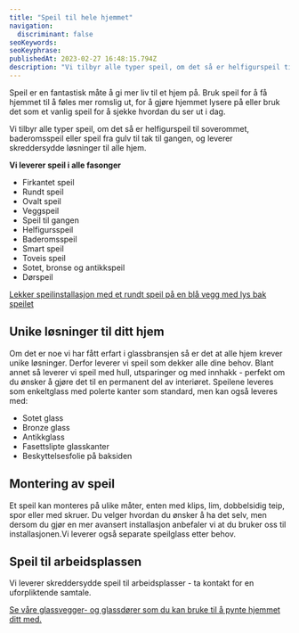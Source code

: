 ```yaml
---
title: "Speil til hele hjemmet"
navigation:
  discriminant: false
seoKeywords:
seoKeyphrase:
publishedAt: 2023-02-27 16:48:15.794Z
description: "Vi tilbyr alle typer speil, om det så er helfigurspeil til soverommet, baderomsspeil eller speil fra gulv til tak til gangen, og leverer skreddersydde løsninger til alle hjem. "
---
```


Speil er en fantastisk måte å gi mer liv til et hjem på. Bruk speil for å få hjemmet til å føles mer romslig ut, for å gjøre hjemmet lysere på eller bruk det som et vanlig speil for å sjekke hvordan du ser ut i dag.

Vi tilbyr alle typer speil, om det så er helfigurspeil til soverommet, baderomsspeil eller speil fra gulv til tak til gangen, og leverer skreddersydde løsninger til alle hjem.

**Vi leverer speil i alle fasonger**

- Firkantet speil
- Rundt speil
- Ovalt speil
- Veggspeil
- Speil til gangen
- Helfigursspeil
- Baderomsspeil
- Smart speil
- Toveis speil
- Sotet, bronse og antikkspeil
- Dørspeil

[Lekker speilinstallasjon med et rundt speil på en blå vegg med lys bak speilet](https://cdn.sanity.io/images/csbn9wp4/transformed-data/74cc70de0c22e8c77052d46c4dcc00cc204df5aa-1440x900.jpg)

## Unike løsninger til ditt hjem

Om det er noe vi har fått erfart i glassbransjen så er det at alle hjem krever unike løsninger. Derfor leverer vi speil som dekker alle dine behov. Blant annet så leverer vi speil med hull, utsparinger og med innhakk - perfekt om du ønsker å gjøre det til en permanent del av interiøret. Speilene leveres som enkeltglass med polerte kanter som standard, men kan også leveres med:

- Sotet glass
- Bronze glass
- Antikkglass
- Fasettslipte glasskanter
- Beskyttelsesfolie på baksiden

## Montering av speil

Et speil kan monteres på ulike måter, enten med klips, lim, dobbelsidig teip, spor eller med skruer. Du velger hvordan du ønsker å ha det selv, men dersom du gjør en mer avansert installasjon anbefaler vi at du bruker oss til installasjonen.Vi leverer også separate speilglass etter behov.

## Speil til arbeidsplassen

Vi leverer skreddersydde speil til arbeidsplasser - ta kontakt for en uforpliktende samtale.

[Se våre glassvegger- og glassdører som du kan bruke til å pynte hjemmet ditt med.](/smijernsdor)
